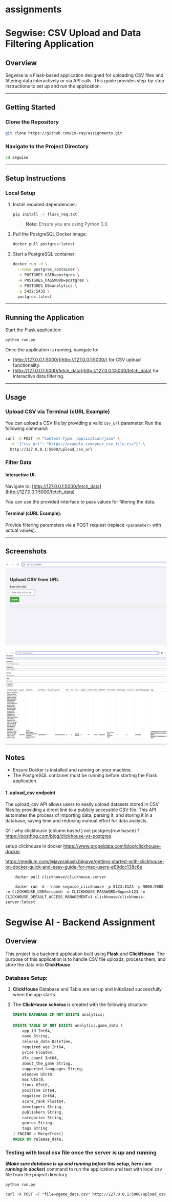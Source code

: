 # assignments

# Segwise: CSV Upload and Data Filtering Application

## Overview
Segwise is a Flask-based application designed for uploading CSV files and filtering data interactively or via API calls. This guide provides step-by-step instructions to set up and run the application.

---

## Getting Started

### Clone the Repository
```bash
git clone https://github.com/im-ray/assignments.git
```

### Navigate to the Project Directory
```bash
cd segwise
```

---

## Setup Instructions

### Local Setup
1. Install required dependencies:
   ```bash
   pip install -r flask_req.txt
   ```
   > **Note:** Ensure you are using Python 3.9.

2. Pull the PostgreSQL Docker image:
   ```bash
   docker pull postgres:latest
   ```

3. Start a PostgreSQL container:
   ```bash
   docker run -d \
     --name postgres_container \
     -e POSTGRES_USER=postgres \
     -e POSTGRES_PASSWORD=postgres \
     -e POSTGRES_DB=analytics \
     -p 5432:5432 \
     postgres:latest
   ```

---

## Running the Application
Start the Flask application:
```bash
python run.py
```

Once the application is running, navigate to:
- [http://127.0.0.1:5000/](http://127.0.0.1:5000/) for CSV upload functionality.
- [http://127.0.0.1:5000/fetch_data](http://127.0.0.1:5000/fetch_data) for interactive data filtering.

---

## Usage

### Upload CSV via Terminal (cURL Example)
You can upload a CSV file by providing a valid `csv_url` parameter. Run the following command:

```bash
curl -X POST -H "Content-Type: application/json" \
  -d '{"csv_url": "https://example.com/your_csv_file.csv"}' \
  http://127.0.0.1:5000/upload_csv_url
```

### Filter Data
#### Interactive UI:
Navigate to:
[http://127.0.0.1:5000/fetch_data](http://127.0.0.1:5000/fetch_data)

You can use the provided interface to pass values for filtering the data.

#### Terminal (cURL Example):
Provide filtering parameters via a POST request (replace `<parameter>` with actual values).

---

## Screenshots
![upload_web_page](segwise/images/upload_csv.png)

![data_explorer](segwise/images/fetch_data.png)

---

## Notes
- Ensure Docker is installed and running on your machine.
- The PostgreSQL container must be running before starting the Flask application.































#### 1. upload_csv endpoint
The upload_csv API allows users to easily upload datasets stored in CSV files by providing a direct link to a publicly accessible CSV file. This API automates the process of importing data, parsing it, and storing it in a database, saving time and reducing manual effort for data analysts.


Q1 : why clickhouse (column based ) not postgres(row based) ?
https://posthog.com/blog/clickhouse-vs-postgres


setup clickhouse in docker
https://www.propeldata.com/blog/clickhouse-docker

https://medium.com/@jayprakash.bilgaye/getting-started-with-clickhouse-on-docker-quick-and-easy-guide-for-mac-users-e69dcc138c6e

```
    docker pull clickhouse/clickhouse-server
```

```
    docker run -d --name segwise_clickhouse -p 8123:8123 -p 9000:9000 -e CLICKHOUSE_USER=rupesh -e CLICKHOUSE_PASSWORD=Rupesh123 -e CLICKHOUSE_DEFAULT_ACCESS_MANAGEMENT=1 clickhouse/clickhouse-server:latest
```



# Segwise AI - Backend Assignment

## Overview

This project is a backend application built using **Flask** and **ClickHouse**. The purpose of this application is to handle CSV file uploads, process them, and store the data into **ClickHouse**.

### Database Setup:
1. **ClickHouse** Database and Table are set up and initialized successfully when the app starts.
2. The **ClickHouse schema** is created with the following structure:

   ```sql
   CREATE DATABASE IF NOT EXISTS analytics;

   CREATE TABLE IF NOT EXISTS analytics.game_data (
       app_id Int64,
       name String,
       release_date DateTime,
       required_age Int64,
       price Float64,
       dlc_count Int64,
       about_the_game String,
       supported_languages String,
       windows UInt8,
       mac UInt8,
       linux UInt8,
       positive Int64,
       negative Int64,
       score_rank Float64,
       developers String,
       publishers String,
       categories String,
       genres String,
       tags String
   ) ENGINE = MergeTree()
   ORDER BY release_date;

### Testing with local csv file once the server is up and running
***(Make sure database is up and running before this setup, here i am running in docker)***
command to run the application and test with local csv file from the project directory

```
python run.py
```

```
curl -X POST -F "file=@game_data.csv" http://127.0.0.1:5000/upload_csv
```



